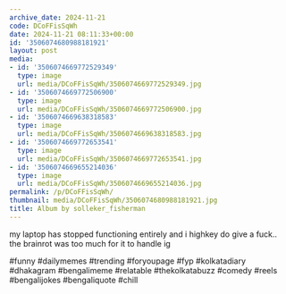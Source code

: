 ```yaml
---
archive_date: 2024-11-21
code: DCoFFisSqWh
date: 2024-11-21 08:11:33+00:00
id: '3506074680988181921'
layout: post
media:
- id: '3506074669772529349'
  type: image
  url: media/DCoFFisSqWh/3506074669772529349.jpg
- id: '3506074669772506900'
  type: image
  url: media/DCoFFisSqWh/3506074669772506900.jpg
- id: '3506074669638318583'
  type: image
  url: media/DCoFFisSqWh/3506074669638318583.jpg
- id: '3506074669772653541'
  type: image
  url: media/DCoFFisSqWh/3506074669772653541.jpg
- id: '3506074669655214036'
  type: image
  url: media/DCoFFisSqWh/3506074669655214036.jpg
permalink: /p/DCoFFisSqWh/
thumbnail: media/DCoFFisSqWh/3506074680988181921.jpg
title: Album by solleker_fisherman
---
```


my laptop has stopped functioning entirely and i highkey do give a fuck.. the brainrot was too much for it to handle ig  
  
#funny #dailymemes #trending #foryoupage #fyp  #kolkatadiary #dhakagram #bengalimeme #relatable #thekolkatabuzz #comedy #reels #bengalijokes #bengaliquote  #chill